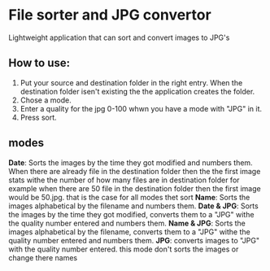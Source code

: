 # File sorter and JPG convertor
Lightweight application that can sort and convert images to JPG's

## How to use:

1. Put your source and destination folder in the right entry. When the destination folder isen't existing the the application creates the folder.
2. Chose a mode.
3. Enter a quality for the jpg 0-100 whwn you have a mode with "JPG" in it.
4. Press sort.

## modes

**Date**: Sorts the images by the time they got modified and numbers them. When there are already file in the destination folder then the the first image stats withe the number of how many files are in destination folder for example when there are 50 file in the destination folder then the first image would be 50.jpg. that is the case for all modes thet sort
**Name**: Sorts the images alphabetical by the filename and numbers them.
**Date & JPG**: Sorts the images by the time they got modified, converts them to a "JPG" withe the quality number entered and numbers them.
**Name & JPG**: Sorts the images alphabetical by the filename, converts them to a "JPG" withe the quality number entered and numbers them.
**JPG**: converts images to "JPG" with the quality number entered. this mode don't sorts the images or change there names

